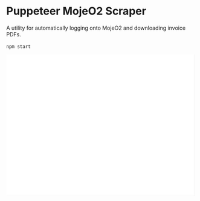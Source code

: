 # Puppeteer MojeO2 Scraper

A utility for automatically logging onto MojeO2 and downloading invoice PDFs.

`npm start`

![](screenshot.gif)
